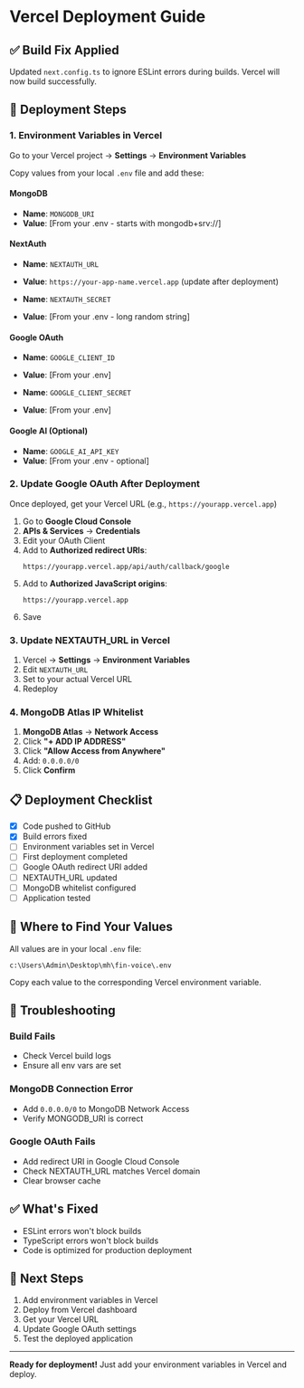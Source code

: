 # Vercel Deployment Guide

## ✅ Build Fix Applied

Updated `next.config.ts` to ignore ESLint errors during builds. Vercel will now build successfully.

## 🚀 Deployment Steps

### 1. Environment Variables in Vercel

Go to your Vercel project → **Settings** → **Environment Variables**

Copy values from your local `.env` file and add these:

#### MongoDB
- **Name**: `MONGODB_URI`
- **Value**: [From your .env - starts with mongodb+srv://]

#### NextAuth
- **Name**: `NEXTAUTH_URL`
- **Value**: `https://your-app-name.vercel.app` (update after deployment)

- **Name**: `NEXTAUTH_SECRET`
- **Value**: [From your .env - long random string]

#### Google OAuth
- **Name**: `GOOGLE_CLIENT_ID`
- **Value**: [From your .env]

- **Name**: `GOOGLE_CLIENT_SECRET`
- **Value**: [From your .env]

#### Google AI (Optional)
- **Name**: `GOOGLE_AI_API_KEY`
- **Value**: [From your .env - optional]

### 2. Update Google OAuth After Deployment

Once deployed, get your Vercel URL (e.g., `https://yourapp.vercel.app`)

1. Go to **Google Cloud Console**
2. **APIs & Services** → **Credentials**
3. Edit your OAuth Client
4. Add to **Authorized redirect URIs**:
   ```
   https://yourapp.vercel.app/api/auth/callback/google
   ```
5. Add to **Authorized JavaScript origins**:
   ```
   https://yourapp.vercel.app
   ```
6. Save

### 3. Update NEXTAUTH_URL in Vercel

1. Vercel → **Settings** → **Environment Variables**
2. Edit `NEXTAUTH_URL`
3. Set to your actual Vercel URL
4. Redeploy

### 4. MongoDB Atlas IP Whitelist

1. **MongoDB Atlas** → **Network Access**
2. Click **"+ ADD IP ADDRESS"**
3. Click **"Allow Access from Anywhere"**
4. Add: `0.0.0.0/0`
5. Click **Confirm**

## 📋 Deployment Checklist

- [x] Code pushed to GitHub
- [x] Build errors fixed
- [ ] Environment variables set in Vercel
- [ ] First deployment completed
- [ ] Google OAuth redirect URI added
- [ ] NEXTAUTH_URL updated
- [ ] MongoDB whitelist configured
- [ ] Application tested

## 🔧 Where to Find Your Values

All values are in your local `.env` file:
```
c:\Users\Admin\Desktop\mh\fin-voice\.env
```

Copy each value to the corresponding Vercel environment variable.

## 🐛 Troubleshooting

### Build Fails
- Check Vercel build logs
- Ensure all env vars are set

### MongoDB Connection Error
- Add `0.0.0.0/0` to MongoDB Network Access
- Verify MONGODB_URI is correct

### Google OAuth Fails
- Add redirect URI in Google Cloud Console
- Check NEXTAUTH_URL matches Vercel domain
- Clear browser cache

## ✅ What's Fixed

- ESLint errors won't block builds
- TypeScript errors won't block builds
- Code is optimized for production deployment

## 🎯 Next Steps

1. Add environment variables in Vercel
2. Deploy from Vercel dashboard
3. Get your Vercel URL
4. Update Google OAuth settings
5. Test the deployed application

---

**Ready for deployment!** Just add your environment variables in Vercel and deploy.
